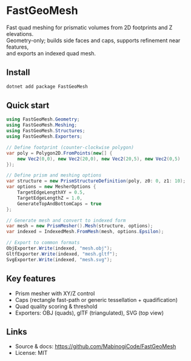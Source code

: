 # FastGeoMesh

Fast quad meshing for prismatic volumes from 2D footprints and Z elevations.  
Geometry-only; builds side faces and caps, supports refinement near features,  
and exports an indexed quad mesh.

## Install
```bash
dotnet add package FastGeoMesh
```

## Quick start
```csharp
using FastGeoMesh.Geometry;
using FastGeoMesh.Meshing;
using FastGeoMesh.Structures;
using FastGeoMesh.Exporters;

// Define footprint (counter-clockwise polygon)
var poly = Polygon2D.FromPoints(new[] {
    new Vec2(0,0), new Vec2(20,0), new Vec2(20,5), new Vec2(0,5)
});

// Define prism and meshing options
var structure = new PrismStructureDefinition(poly, z0: 0, z1: 10);
var options = new MesherOptions {
    TargetEdgeLengthXY = 0.5,
    TargetEdgeLengthZ = 1.0,
    GenerateTopAndBottomCaps = true
};

// Generate mesh and convert to indexed form
var mesh = new PrismMesher().Mesh(structure, options);
var indexed = IndexedMesh.FromMesh(mesh, options.Epsilon);

// Export to common formats
ObjExporter.Write(indexed, "mesh.obj");
GltfExporter.Write(indexed, "mesh.gltf");
SvgExporter.Write(indexed, "mesh.svg");
```

## Key features
- Prism mesher with XY/Z control
- Caps (rectangle fast-path or generic tessellation + quadification)
- Quad quality scoring & threshold
- Exporters: OBJ (quads), glTF (triangulated), SVG (top view)

## Links
- Source & docs: https://github.com/MabinogiCode/FastGeoMesh
- License: MIT
